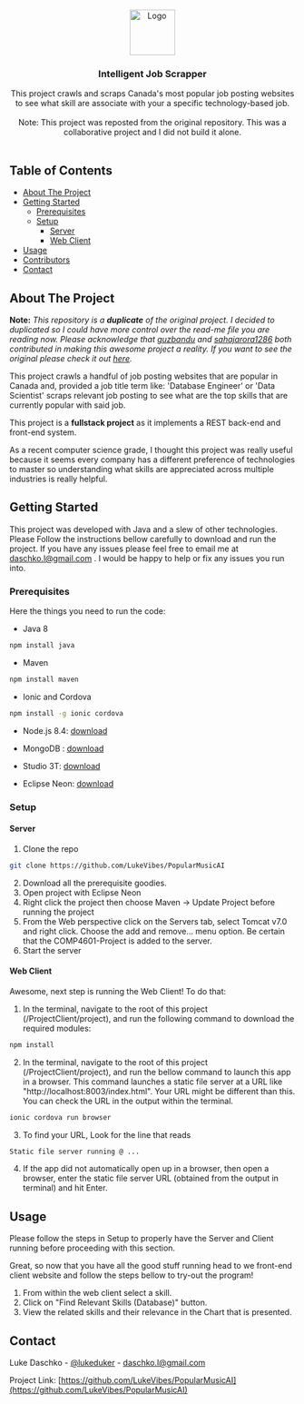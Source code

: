 
<!-- PROJECT LOGO -->
<br />
<p align="center">
  <a href="https://github.com/othneildrew/Best-README-Template">
    <img src="logo.png" alt="Logo" width="80" height="80">
  </a>

  <h3 align="center">Intelligent Job Scrapper</h3>

  <p align="center">
  This project crawls and scraps Canada's most popular job posting websites to see what skill are associate with your a specific technology-based job.
    <br />
    <br />
   Note: This project was reposted from the original repository. This was a collaborative project and I did not build it alone.
   <br />
    <br />
  </p>
</p>




<!-- TABLE OF CONTENTS -->
## Table of Contents
* [About The Project](#about-the-project)
* [Getting Started](#getting-started)
  * [Prerequisites](#prerequisites)
  * [Setup](#setup)
	  *  [Server](#server)
	  * [Web Client](#web-client)
 * [Usage](#usage)
* [Contributors](#Contributors)
* [Contact](#contact)




<!-- ABOUT THE PROJECT -->
## About The Project


**Note:** *This repository is a **duplicate** of the original project. I decided to duplicated so I could have more control over the read-me file you are reading now. Please acknowledge that [guzbandu](https://github.com/guzbandu) and [sahajarora1286](https://github.com/sahajarora1286) both contributed in making this awesome project a reality. If you want to see the original please check it out [here](https://github.com/guzbandu/comp4601-Project).*

This project crawls a handful of job posting websites that are popular in Canada and, provided a job title term like: 'Database Engineer' or 'Data Scientist' scraps relevant job posting to see what are the top skills that are currently popular with said job. 

This project is a **fullstack project** as it implements a REST back-end and front-end system.

As a recent computer science grade, I thought this project was really useful because it seems every company has a different preference of technologies to master so understanding what skills are appreciated across multiple industries is really helpful. 






<!-- GETTING STARTED -->
## Getting Started

This project was developed with Java and a slew of other technologies. Please Follow the instructions bellow carefully to download and run the project. If you have any issues please feel free to email me at daschko.l@gmail.com . I would be happy to help or fix any issues you run into.

### Prerequisites

Here the things you need to run the code:
* Java 8
```sh
npm install java
```

* Maven
```sh
npm install maven
```
* Ionic and Cordova
```sh
npm install -g ionic cordova
```
 * Node.js 8.4: [download](https://nodejs.org/en/blog/release/v8.4.0/)
 
* MongoDB : [download](https://www.mongodb.com/download-center/community)

* Studio 3T: [download](https://studio3t.com/download/)

* Eclipse Neon: [download](https://www.eclipse.org/neon/)



### Setup
#### Server
1. Clone the repo
```sh
git clone https://github.com/LukeVibes/PopularMusicAI
```
2. Download all the prerequisite goodies.
3. Open project with Eclipse Neon 
4. Right click the project then choose Maven -> Update Project before running the project 
5. From the Web perspective click on the Servers tab, select Tomcat v7.0 and right click. Choose the add and remove... menu option. Be certain that the COMP4601-Project is added to the server.
6. Start the server

#### Web Client
Awesome, next step is running the Web Client! To do that:
1.  In the terminal, navigate to the root of this project (/ProjectClient/project), and run the following command to download the required modules: 
```sh
npm install
```
2. In the terminal, navigate to the root of this project (/ProjectClient/project), and run the bellow command to launch this app in a browser. This command launches a static file server at a URL like "http://localhost:8003/index.html". Your URL might be different than this. You can check the URL in the output within the terminal.
```sh
ionic cordova run browser
```
3. To find your URL, Look for the line that reads
```sh
Static file server running @ ...
```
4.  If the app did not automatically open up in a browser, then open a browser, enter the static file server URL (obtained from the output in terminal) and hit Enter.





<!-- USAGE EXAMPLES -->
## Usage

Please follow the steps in Setup to properly have the Server and Client running before proceeding with this section.

Great, so now that you have all the good stuff running head to we front-end client website and follow the steps bellow to try-out the program!

 1. From within the web client select a skill.
 2. Click on "Find Relevant Skills (Database)" button.
 3. View the related skills and their relevance in the Chart that is presented.


<!-- CONTACT -->
## Contact

Luke Daschko - [@lukeduker](https://www.instagram.com/lukeduker/) - daschko.l@gmail.com

Project Link: [https://github.com/LukeVibes/PopularMusicAI](https://github.com/LukeVibes/PopularMusicAI)









<!-- MARKDOWN LINKS & IMAGES -->
[build-shield]: https://img.shields.io/badge/build-passing-brightgreen.svg?style=flat-square
[contributors-shield]: https://img.shields.io/badge/contributors-1-orange.svg?style=flat-square
[license-shield]: https://img.shields.io/badge/license-MIT-blue.svg?style=flat-square
[license-url]: https://choosealicense.com/licenses/mit
[linkedin-shield]: https://img.shields.io/badge/-LinkedIn-black.svg?style=flat-square&logo=linkedin&colorB=555
[linkedin-url]: https://linkedin.com/in/othneildrew
[product-screenshot]: https://raw.githubusercontent.com/othneildrew/Best-README-Template/master/screenshot.png
